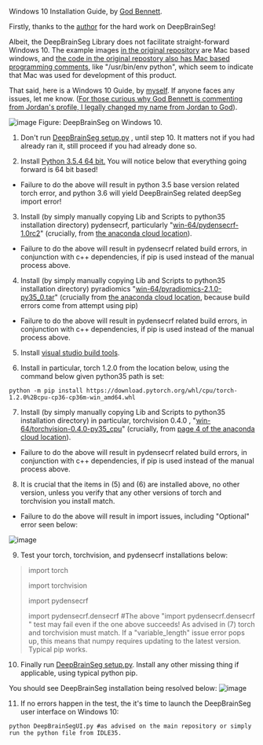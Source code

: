 Windows 10 Installation Guide, by [God Bennett](https://github.com/JordanMicahBennett). 


Firstly, thanks to the [author](https://github.com/koriavinash1) for the hard work on DeepBrainSeg!

Albeit, the DeepBrainSeg Library does not facilitate straight-forward Windows 10. The example images [in the original repository](https://github.com/koriavinash1/DeepBrainSeg/) are Mac based windows, and [the code in the original repostory also has Mac based programming comments](https://github.com/koriavinash1/DeepBrainSeg/blob/master/ui/DeepBrainSegUI.py), like "/usr/bin/env python", which seem to indicate that Mac was used for development of this product. 

That said, here is a Windows 10 Guide, by [myself](https://github.com/JordanMicahBennett). If anyone faces any issues, let me know. ([For those curious why God Bennett is commenting from Jordan's profile, I legally changed my name from Jordan to God](https://www.researchgate.net/publication/342328687_Why_I_an_atheist_legally_changed_my_name_to_God)).

![image](https://github.com/JordanMicahBennett/DeepBrainSeg/blob/master/DeepBrainSegUI-running-on-Windows-10.gif)
Figure: DeepBrainSeg on Windows 10.

1. Don't run [DeepBrainSeg setup.py](https://github.com/koriavinash1/DeepBrainSeg/blob/master/setup.py) , until step 10. It matters not if you had already ran it, still proceed if you had already done so.

2. Install [Python 3.5.4 64 bit.](https://www.python.org/downloads/release/python-354/) You will notice below that everything going forward is 64 bit based!

- Failure to do the above will result in python 3.5 base version related torch error, and python 3.6 will yield DeepBrainSeg related deepSeg import error!

3. Install (by simply manually copying Lib and Scripts to python35 installation directory) pydensecrf, particularly "[win-64/pydensecrf-1.0rc2](https://anaconda.org/conda-forge/pydensecrf/1.0rc2/download/win-64/pydensecrf-1.0rc2-py36_0.tar.bz2)" (crucially, from [the anaconda cloud location](https://anaconda.org/conda-forge/pydensecrf/files)).

- Failure to do the above will result in pydensecrf related build errors, in conjunction with c++ dependencies, if pip is used instead of the manual process above.

4. Install (by simply manually copying Lib and Scripts to python35 installation directory) pyradiomics "[win-64/pyradiomics-2.1.0-py35_0.tar](https://anaconda.org/Radiomics/pyradiomics/2.1.0/download/win-64/pyradiomics-2.1.0-py35_0.tar.bz2)" (crucially from [the anaconda cloud location](https://anaconda.org/Radiomics/pyradiomics/files), because build errors come from attempt using pip)

- Failure to do the above will result in pydensecrf related build errors, in conjunction with c++ dependencies, if pip is used instead of the manual process above.

5. Install [visual studio build tools](https://go.microsoft.com/fwlink/?LinkId=691126). 

6. Install in particular, torch 1.2.0 from the location below, using the command below given python35 path is set:

`python -m pip install https://download.pytorch.org/whl/cpu/torch-1.2.0%2Bcpu-cp36-cp36m-win_amd64.whl`

7. Install (by simply manually copying Lib and Scripts to python35 installation directory) in particular, torchvision 0.4.0 , "[win-64/torchvision-0.4.0-py35_cpu](https://anaconda.org/pytorch/torchvision/0.4.0/download/win-64/torchvision-0.4.0-py35_cpu.tar.bz2)" (crucially, from [page 4 of the anaconda cloud location](https://anaconda.org/pytorch/torchvision/files?page=4)).

- Failure to do the above will result in pydensecrf related build errors, in conjunction with c++ dependencies, if pip is used instead of the manual process above.

8. It is crucial that the items in (5) and (6) are installed above, no other version, unless you verify that any other versions of torch and torchvision you install match. 

- Failure to do the above will result in import issues, including "Optional" error seen below:

![image](https://user-images.githubusercontent.com/3666405/87859067-24056780-c8f8-11ea-8c70-94e467315e79.png)

9. Test your torch, torchvision, and pydensecrf installations below:


> import torch
> 
> import torchvision
> 
> import pydensecrf
> 
> import pydensecrf.densecrf 
> #The above "import pydensecrf.densecrf " test may fail even if the one above succeeds! As advised in (7) torch and torchvision must match. If a "variable_length" issue error pops up, this means that numpy requires updating to the latest version. Typical pip works.
> 

10. Finally run [DeepBrainSeg setup.py](https://github.com/koriavinash1/DeepBrainSeg/blob/master/setup.py). Install any other missing thing if applicable, using typical python pip.

You should see DeepBrainSeg installation being resolved below:
![image](https://user-images.githubusercontent.com/3666405/87859288-a0e51100-c8f9-11ea-97f6-17b476213dec.png)


11. If no errors happen in the test, the it's time to launch the DeepBrainSeg user interface on Windows 10:

`
python DeepBrainSegUI.py #as advised on the main repository or simply run the python file from IDLE35.
`
